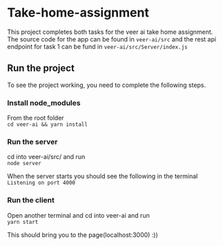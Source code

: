 # Take-home-assignment
This project completes both tasks for the veer ai take home assignment. The source code for the app can be found in `veer-ai/src` and the rest api endpoint for task 1 can be fund in `veer-ai/src/Server/index.js`

## Run the project
To see the project working, you need to complete the following steps.

### Install node_modules
From the root folder<br/>
`cd veer-ai && yarn install`

### Run the server
cd into veer-ai/src/ and run<br/>
`node server`<br/>

When the server starts you should see the following in the terminal<br/>
`Listening on port 4000`<br/>

### Run the client
Open another terminal and cd into veer-ai and run<br/>
`yarn start`<br/>

This should bring you to the page(localhost:3000) :))<br/>